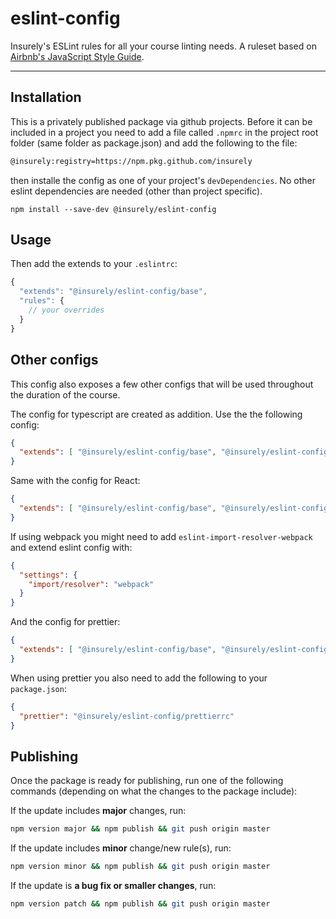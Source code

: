 # eslint-config

Insurely's ESLint rules for all your course linting needs.
A ruleset based on [Airbnb's JavaScript Style Guide][airbnb].

---

## Installation

This is a privately published package via github projects. Before it can be included in a project you need to
add a file called `.npmrc` in the project root folder (same folder as package.json) and add the following to the file:

```bash
@insurely:registry=https://npm.pkg.github.com/insurely
```

then installe the config as one of your project's `devDependencies`. No other eslint dependencies are needed (other than project specific).

```
npm install --save-dev @insurely/eslint-config
```

## Usage

Then add the extends to your `.eslintrc`:

```javascript
{
  "extends": "@insurely/eslint-config/base",
  "rules": {
    // your overrides
  }
}
```

## Other configs

This config also exposes a few other configs that will be used throughout
the duration of the course.


The config for typescript are created as addition. Use the the following config:

```json
{
  "extends": [ "@insurely/eslint-config/base", "@insurely/eslint-config/typescript" ]
}
```

Same with the config for React:

```json
{
  "extends": [ "@insurely/eslint-config/base", "@insurely/eslint-config/react" ]
}
```

If using webpack you might need to add `eslint-import-resolver-webpack` and extend eslint config with: 
```json
{
  "settings": {
    "import/resolver": "webpack"
  }
}
```



And the config for prettier:
```json
{
  "extends": [ "@insurely/eslint-config/base", "@insurely/eslint-config/prettier" ]
}
```
When using prettier you also need to add the following to your `package.json`:
```json
{
  "prettier": "@insurely/eslint-config/prettierrc"
}
```

## Publishing
Once the package is ready for publishing, run one of the following commands (depending on what the changes to the package include):


If the update includes **major** changes, run:
```bash
npm version major && npm publish && git push origin master
```


If the update includes **minor** change/new rule(s), run:
```bash
npm version minor && npm publish && git push origin master
```


If the update is **a bug fix or smaller changes**, run:
```bash
npm version patch && npm publish && git push origin master
```

[npm]: https://www.npmjs.com
[node]: https://nodejs.org
[eslint]: https://github.com/eslint/eslint
[airbnb]: https://github.com/airbnb/javascript
